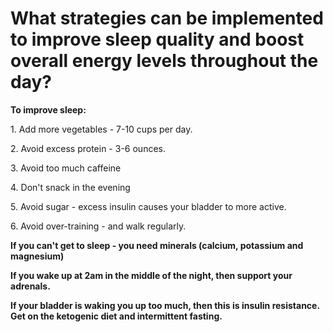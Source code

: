 # What strategies can be implemented to improve sleep quality and boost overall energy levels throughout the day?

**To improve sleep:**

1\. Add more vegetables - 7-10 cups per day.

2\. Avoid excess protein - 3-6 ounces.

3\. Avoid too much caffeine

4\. Don't snack in the evening

5\. Avoid sugar - excess insulin causes your bladder to more active.

6\. Avoid over-training - and walk regularly.

**If you can't get to sleep - you need minerals (calcium, potassium and magnesium)**

**If you wake up at 2am in the middle of the night, then support your adrenals.**

**If your bladder is waking you up too much, then this is insulin resistance. Get on the ketogenic diet and intermittent fasting.**